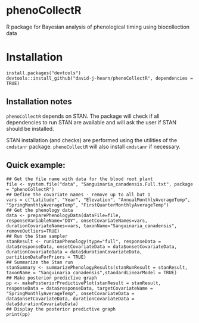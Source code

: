 # phenoCollectR
R package for Bayesian analysis of phenological timing using biocollection data

# Installation 
```{r,R.options=list(max.print=20)}
install.packages("devtools")
devtools::install_github("david-j-hearn/phenoCollectR", dependencies = TRUE)
```

## Installation notes
`phenoCollectR` depends on STAN. The package will check if all dependencies to run STAN are available and will ask the user if STAN should be installed.

STAN installation (and checks) are performed using the utilities of the `cmdstanr` package. `phenoCollectR` will also install `cmdstanr` if necessary.

## Quick example:
```{r,R.options=list(max.print=20)}
## Get the file name with data for the blood root plant
file <- system.file("data", "Sanguinaria_canadensis.Full.txt", package = "phenoCollectR")
## Define the covariate names - remove up to all but 1
vars = c("Latitude", "Year", "Elevation", "AnnualMonthlyAverageTemp", "SpringMonthlyAverageTemp", "FirstQuarterMonthlyAverageTemp")
## Get the phenology data
data <- preparePhenologyData(dataFile=file, responseVariableName="DOY", onsetCovariateNames=vars, durationCovariateNames=vars, taxonName="Sanguinaria_canadensis", removeOutliers=TRUE)
## Run the Stan sampler
stanResult <- runStanPhenology(type="full", responseData = data$responseData, onsetCovariateData = data$onsetCovariateData, durationCovariateData = data$durationCovariateData, partitionDataForPriors = TRUE)
## Summarize the Stan run
stanSummary <- summarizePhenologyResults(stanRunResult = stanResult, taxonName = "Sanguinaria_canadensis",standardLinearModel = TRUE)
## Make posterior predictive graph
pp <- makePosteriorPredictivePlot(stanResult = stanResult, responseData = data$responseData, targetCovariateName = "SpringMonthlyAverageTemp", onsetCovariateData = data$onsetCovariateData, durationCovariateData = data$durationCovariateData)
## Display the posterior predictive graph		
print(pp)
```
